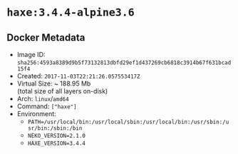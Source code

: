 # `haxe:3.4.4-alpine3.6`

## Docker Metadata

- Image ID: `sha256:4593a8389d9b5f73132813dbfd29ef1d437269cb6818c3914b67f631bcad15f4`
- Created: `2017-11-03T22:21:26.057553417Z`
- Virtual Size: ~ 188.95 Mb  
  (total size of all layers on-disk)
- Arch: `linux`/`amd64`
- Command: `["haxe"]`
- Environment:
  - `PATH=/usr/local/bin:/usr/local/sbin:/usr/local/bin:/usr/sbin:/usr/bin:/sbin:/bin`
  - `NEKO_VERSION=2.1.0`
  - `HAXE_VERSION=3.4.4`
